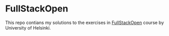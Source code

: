 # FullStackOpen

This repo contians my solutions to the exercises in [FullStackOpen](https://fullstackopen.com/en/) course by University of Helsinki.
